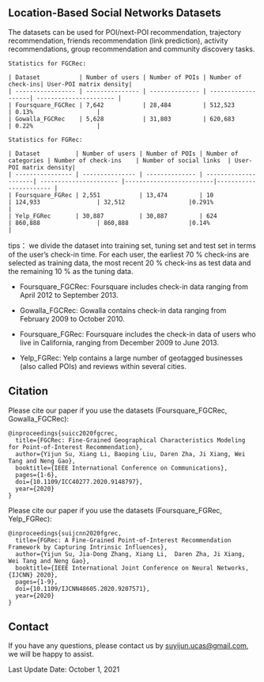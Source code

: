 ## Location-Based Social Networks Datasets

The datasets can be used for POI/next-POI recommendation, trajectory recommendation, friends recommendation (link prediction),
activity recommendations, group recommendation and community discovery tasks.

```
Statistics for FGCRec:

| Dataset           | Number of users | Number of POIs | Number of check-ins| User-POI matrix density|
| ----------------- | --------------- | -------------- | -------------------| ---------------------- |
| Foursquare_FGCRec | 7,642           | 28,484         | 512,523            | 0.13%                  |
| Gowalla_FGCRec    | 5,628           | 31,803         | 620,683            | 0.22%                  |
```

```
Statistics for FGRec:

| Dataset          | Number of users | Number of POIs | Number of categories | Number of check-ins    | Number of social links  | User-POI matrix density|
| ---------------- | --------------- | -------------- | ---------------------| ---------------------- |-------------------------|----------------------- |
| Foursquare_FGRec | 2,551           | 13,474         | 10                   | 124,933                | 32,512                  |0.291%                  |
| Yelp_FGRec       | 30,887          | 30,887         | 624                  | 860,888                | 860,888                 |0.14%                   |
```

tips： we divide the dataset into training set,  tuning set and test set in terms of the user’s check-in time. For
each user, the earliest 70 % check-ins are selected as training  data, the most recent 20 % check-ins as test data and the  remaining 10 % as the tuning data.

- Foursquare_FGCRec: Foursquare includes check-in data ranging from April 2012 to September 2013. 

- Gowalla_FGCRec: Gowalla contains check-in data ranging from February 2009 to October 2010.

- Foursquare_FGRec: Foursquare includes the check-in data of users who live in California, ranging from December 2009 to June 2013. 

- Yelp_FGRec: Yelp contains a large number of geotagged businesses (also called POIs) and reviews within several cities.

## Citation

Please cite our paper if you use the datasets (Foursquare_FGCRec, Gowalla_FGCRec):
```
@inproceedings{suicc2020fgcrec,
  title={FGCRec: Fine-Grained Geographical Characteristics Modeling for Point-of-Interest Recommendation},
  author={Yijun Su, Xiang Li, Baoping Liu, Daren Zha, Ji Xiang, Wei Tang and Neng Gao},
  booktitle={IEEE International Conference on Communications}, 
  pages={1-6},
  doi={10.1109/ICC40277.2020.9148797},
  year={2020}
}
```

Please cite our paper if you use the datasets (Foursquare_FGRec, Yelp_FGRec):

```
@inproceedings{suijcnn2020fgrec,
  title={FGRec: A Fine-Grained Point-of-Interest Recommendation Framework by Capturing Intrinsic Influences},
  author={Yijun Su, Jia-Dong Zhang, Xiang Li,  Daren Zha, Ji Xiang, Wei Tang and Neng Gao},
  booktitle={IEEE International Joint Conference on Neural Networks, {IJCNN} 2020}, 
  pages={1-9},
  doi={10.1109/IJCNN48605.2020.9207571},
  year={2020}
}
```

## Contact

If you have any questions, please contact us by suyijun.ucas@gmail.com, we will be happy to assist.

Last Update Date: October 1, 2021